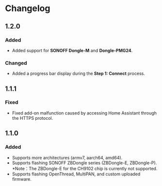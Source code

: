 # Changelog  

## 1.2.0
### Added
- Added support for **SONOFF Dongle-M** and **Dongle-PMG24**.

### Changed
- Added a progress bar display during the **Step 1: Connect** process.

## 1.1.1
### Fixed
- Fixed add-on malfunction caused by accessing Home Assistant through the HTTPS protocol.

## 1.1.0
### Added
- Supports more architectures (armv7, aarch64, amd64).
- Supports flashing SONOFF ZBDongle series (ZBDongle-E, ZBDongle-P). *Note：The ZBDongle-E for the CH9102 chip is currently not supported.
- Supports flashing OpenThread, MultiPAN, and custom uploaded firmware.